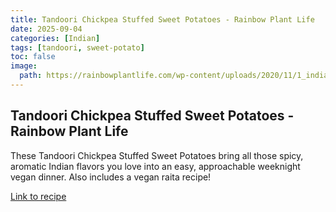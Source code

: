 ```yaml
---
title: Tandoori Chickpea Stuffed Sweet Potatoes - Rainbow Plant Life
date: 2025-09-04
categories: [Indian]
tags: [tandoori, sweet-potato]
toc: false
image:
  path: https://rainbowplantlife.com/wp-content/uploads/2020/11/1_indiansweetpotatoes2281of129-819x1024.jpg
---
```


## Tandoori Chickpea Stuffed Sweet Potatoes - Rainbow Plant Life

These Tandoori Chickpea Stuffed Sweet Potatoes bring all those spicy, aromatic Indian flavors you love into an easy, approachable weeknight vegan dinner. Also includes a vegan raita recipe!

[Link to recipe](https://rainbowplantlife.com/tandoori-chickpea-stuffed-sweet-potatoes/)

  